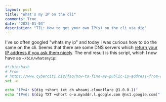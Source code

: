 ```yaml
---
layout: post
title: "What's my IP on the cli"
comments: True
date: "2023-01-04"
description: "TIL: How to get your own IP(s) on the cli via dig"
---
```


I've so often googled "whats my ip" and today I was curious how to do the same on the cli. Seems that there are some DNS
servers
which [return your IP address if you ask them nicely](https://www.cyberciti.biz/faq/how-to-find-my-public-ip-address-from-command-line-on-a-linux/).
The end result is this script, which I now have as `~/bin/whatsmyip`:

```bash
#!/bin/bash
# From
# https://www.cyberciti.biz/faq/how-to-find-my-public-ip-address-from-command-line-on-a-linux/
set -e

echo "IPv4: $(dig +short txt ch whoami.cloudflare @1.0.0.1)"
echo "IPv6: $(dig TXT +short o-o.myaddr.l.google.com @ns1.google.com)"
```
    
